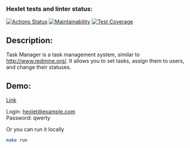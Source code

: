 ### Hexlet tests and linter status:
[![Actions Status](https://github.com/Sentenzos/java-project-99/actions/workflows/hexlet-check.yml/badge.svg)](https://github.com/Sentenzos/java-project-99/actions)
[![Maintainability](https://api.codeclimate.com/v1/badges/fdf13f9140e8abb97541/maintainability)](https://codeclimate.com/github/Sentenzos/java-project-99/maintainability)
[![Test Coverage](https://api.codeclimate.com/v1/badges/fdf13f9140e8abb97541/test_coverage)](https://codeclimate.com/github/Sentenzos/java-project-99/test_coverage)

## Description:
Task Manager is a task management system, similar to http://www.redmine.org/. It allows you to set tasks, assign them to users, and change their statuses.

## Demo:
[Link](https://java-project-99-pyr3.onrender.com)

Login: hexlet@example.com
<br>
Password: qwerty

Or you can run it locally

```bash
make run
```
